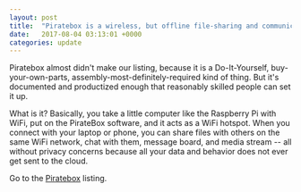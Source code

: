 ```yaml
---
layout: post
title:  "Piratebox is a wireless, but offline file-sharing and communications system"
date:   2017-08-04 03:13:01 +0000
categories: update
---
```


Piratebox almost didn't make our listing, because it is a Do-It-Yourself,
buy-your-own-parts, assembly-most-definitely-required kind of thing. But it's
documented and productized enough that reasonably skilled people can set it up.

What is it? Basically, you take a little computer like the Raspberry Pi with
WiFi, put on the PirateBox software, and it acts as a WiFi hotspot. When you
connect with your laptop or phone, you can share files with others on the 
same WiFi network, chat with them, message board, and media stream -- all
without privacy concerns because all your data and behavior does not ever
get sent to the cloud.

Go to the <a href="/products/#Piratebox">Piratebox</a> listing.


